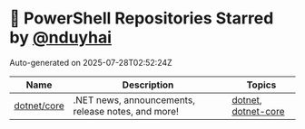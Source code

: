 # 🌟 PowerShell Repositories Starred by [@nduyhai](https://github.com/nduyhai)

Auto-generated on 2025-07-28T02:52:24Z

| Name | Description | Topics |
|------|-------------|-------|
| [dotnet/core](https://github.com/dotnet/core) | .NET news, announcements, release notes, and more! | [dotnet](https://github.com/topics/dotnet), [dotnet-core](https://github.com/topics/dotnet-core) |

